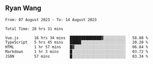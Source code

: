 ## Ryan Wang

<!--START_SECTION:waka-->

```txt
From: 07 August 2023 - To: 14 August 2023

Total Time: 28 hrs 31 mins

Vue.js       16 hrs 34 mins  ██████████████▓░░░░░░░░░░   58.08 %
TypeScript   5 hrs 45 mins   █████░░░░░░░░░░░░░░░░░░░░   20.20 %
HTML         1 hr 57 mins    █▓░░░░░░░░░░░░░░░░░░░░░░░   06.84 %
Markdown     1 hr 3 mins     █░░░░░░░░░░░░░░░░░░░░░░░░   03.72 %
JSON         57 mins         █░░░░░░░░░░░░░░░░░░░░░░░░   03.34 %
```

<!--END_SECTION:waka-->
